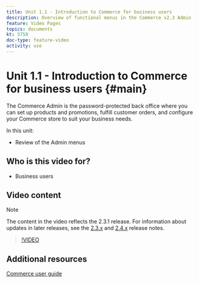 ```yaml
---
title: Unit 1.1 - Introduction to Commerce for business users
description: Overview of functional menus in the Commerce v2.3 Admin
feature: Video Pages
topics: documents
kt: 5758
doc-type: feature-video
activity: use
---
```


# Unit 1.1 - Introduction to Commerce for business users {#main}

The Commerce Admin is the password-protected back office where you can set up products and promotions, fulfill customer orders, and configure your Commerce store to suit your business needs.

In this unit:

- Review of the Admin menus

## Who is this video for?

- Business users

## Video content

>[!NOTE]
>
>The content in the video reflects the 2.3.1 release. For information about updates in later releases, see the [ 2.3.x](https://devdocs.magento.com/guides/v2.3/release-notes/bk-release-notes.html) and [2.4.x](https://devdocs.magento.com/guides/v2.4/release-notes/bk-release-notes.html) release notes.

>[!VIDEO](https://video.tv.adobe.com/v/35942?quality=12&learn=on)

## Additional resources

[Commerce user guide](https://docs.magento.com/)
